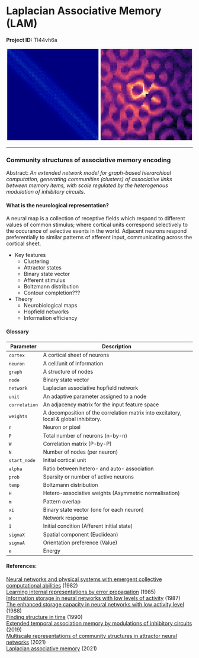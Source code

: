 # Laplacian Associative Memory (LAM)

**Project ID:**  Tl44vh6a

<p align="center">
  <img src="https://github.com/epochlab/LAM/blob/main/sample.png">
</p>

--------------------------------------------------------------------

### Community structures of associative memory encoding
Abstract: *An extended network model for graph-based hierarchical computation, generating communities (clusters) of associative links between memory items, with scale regulated by the heterogenous modulation of inhibitory circuits.*

#### What is the neurological representation?
A neural map is a collection of receptive fields which respond to different values of common stimulus; where cortical units correspond selectively to the occurance of selective events in the world. Adjacent neurons respond preferentially to similar patterns of afferent input, communicating across the cortical sheet.

- Key features
    - Clustering
    - Attractor states
    - Binary state vector
    - Afferent stimulus
    - Boltzmann distribution
    - Contour completion???
- Theory
    - Neurobiological maps
    - Hopfield networks
    - Information efficiency

#### Glossary
Parameter | Description
--- | ---
`cortex` | A cortical sheet of neurons
`neuron` | A cell/unit of information
`graph` | A structure of nodes
`node` | Binary state vector
`network` | Laplacian associative hopfield network
`unit` | An adaptive parameter assigned to a node
`correlation` | An adjacency matrix for the input feature space
`weights` | A decomposition of the correlation matrix into excitatory, local & global inhibitory.
`n` | Neuron or pixel
`P` | Total number of neurons (n-by-n)
`W` | Correlation matrix (P-by-P)
`N` | Number of nodes (per neuron)
`start_node` | Initial cortical unit
`alpha` | Ratio between hetero- and auto- association
`prob` | Sparsity or number of active neurons
`temp` | Boltzmann distribution
`H` | Hetero-associative weights (Asymmetric normalisation)
`m` | Pattern overlap
`xi` | Binary state vector (one for each neuron)
`x` | Network response
`I` | Initial condition (Afferent initial state)
`sigmaX` | Spatial component (Euclidean)
`sigmaA` | Orientation preference (Value)
`e` | Energy

#### References:
[Neural networks and physical systems with emergent collective computational abilities](https://www.researchgate.net/publication/16246447_Neural_Networks_and_Physical_Systems_with_Emergent_Collective_Computational_Abilities) (1982)<br>
[Learning internal representations by error propagation](https://apps.dtic.mil/dtic/tr/fulltext/u2/a164453.pdf) (1985)<br>
[Information storage in neural networks with low levels of activity](https://sci-hub.ru/10.1103/PhysRevA.35.2293) (1987)<br>
[The enhanced storage capacity in neural networks with low activity level](https://sci-hub.ru/10.1209/0295-5075/6/2/002) (1988)<br>
[Finding structure in time](http://psych.colorado.edu/~kimlab/Elman1990.pdf) (1990)<br>
[Extended temporal association memory by modulations of inhibitory circuits](https://journals.aps.org/prl/pdf/10.1103/PhysRevLett.123.078101) (2019)<br>
[Multiscale representations of community structures in attractor neural networks](https://www.ncbi.nlm.nih.gov/pmc/articles/PMC8412329/pdf/pcbi.1009296.pdf) (2021)<br>
[Laplacian associative memory](https://github.com/TatsuyaHaga/laplacian_associative_memory_codes/tree/v1.0.1) (2021)
